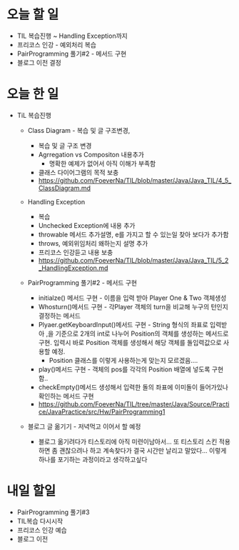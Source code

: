 # 오늘 할 일

- TIL 복습진행 ~ Handling Exception까지
- 프리코스 인강 - 예외처리 복습
- PairProgramming 풀기#2 - 메서드 구현
- 블로그 이전 결정

 

# 오늘 한 일

- TiL 복습진행

  - Class Diagram - 복습 및 글 구조변경,

    - 복습 및 글 구조 변경
    - Agrregation vs Compositon 내용추가
      - 명확한 예제가 없어서 아직 이해가 부족함
    -  클래스 다이어그램의 목적 보충
    - https://github.com/FoeverNa/TIL/blob/master/Java/Java_TIL/4_5_ClassDiagram.md

  - Handling Exception

    - 복습 
    - Unchecked Exception에 내용 추가
    -  throwable 메서드 추가설명, e를 가지고 할 수 있는일 찾아 보다가 추가함
    - throws, 예외위임처리 왜하는지 설명 추가
    - 프리코스 인강듣고 내용 보충
    - https://github.com/FoeverNa/TIL/blob/master/Java/Java_TIL/5_2_HandlingException.md

  - PairProgramming 풀기#2 - 메서드 구현

    - initialze() 메서드 구현 - 이름을 입력 받아 Player One & Two 객체생성
    - Whosturn()메서드 구현 - 각Player 객체의 turn을 비교해 누구의 턴인지 결정하는 메서드
    - Plyaer.getKeyboardInput()메서드 구현 - String 형식의 좌표로 입력받아 ,을 기준으로 2개의 int로 나누어 Position의 객체를 생성하는 메서드로 구현. 입력시 바로 Position 객체를 생성해서 해당 객체를 돌입력값으로 사용할 예정.
      - Position 클래스를 이렇게 사용하는게 맞는지 모르겠음....
    - play()메서드 구현 - 객체의 pos를 각각의 Position 배열에 넣도록 구현함..
    - checkEmpty()메서드 생성해서 입력한 돌의 좌표에 이미돌이 들어가있나 확인하는 메서드 구현
    - https://github.com/FoeverNa/TIL/tree/master/Java/Source/Practice/JavaPractice/src/Hw/PairProgramming1

  - 블로그 글 옮기기 - 저녁먹고 이어서 할 예정

     - 블로그 옮기려다가 티스토리에 아직 미련이남아서... 또 티스토리 스킨 적용하면 좀 괜찮으려나 하고 계속찾다가 결국 시간만 날리고 말았다... 이렇게 하나를 포기하는 과정이라고 생각하고싶다

     

# 내일 할일

- PairProgramming 풀기#3
- TIL복습 다시시작
- 프리코스 인강 예습
- 블로그 이전
